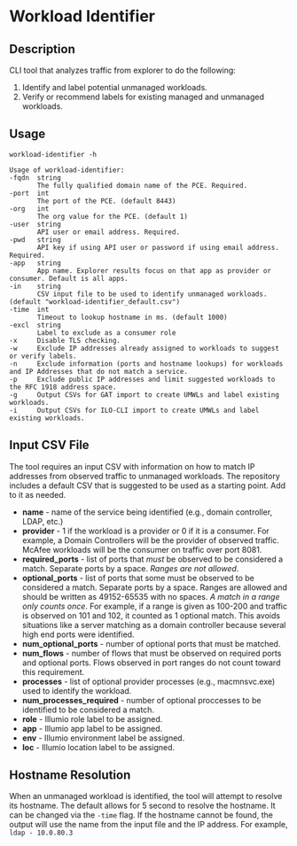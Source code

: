 # Workload Identifier

## Description
CLI tool that analyzes traffic from explorer to do the following: 
1. Identify and label potential unmanaged workloads.
2. Verify or recommend labels for existing managed and unmanaged workloads.

## Usage
`workload-identifier -h`
```
Usage of workload-identifier:
-fqdn  string
       The fully qualified domain name of the PCE. Required.
-port  int
       The port of the PCE. (default 8443)
-org   int
       The org value for the PCE. (default 1)
-user  string
       API user or email address. Required.
-pwd   string
       API key if using API user or password if using email address. Required.
-app   string
       App name. Explorer results focus on that app as provider or consumer. Default is all apps.
-in    string
       CSV input file to be used to identify unmanaged workloads. (default "workload-identifier_default.csv")
-time  int
       Timeout to lookup hostname in ms. (default 1000)
-excl  string
       Label to exclude as a consumer role
-x     Disable TLS checking.
-w     Exclude IP addresses already assigned to workloads to suggest or verify labels.
-n     Exclude information (ports and hostname lookups) for workloads and IP Addresses that do not match a service.
-p     Exclude public IP addresses and limit suggested workloads to the RFC 1918 address space.
-g     Output CSVs for GAT import to create UMWLs and label existing workloads.
-i     Output CSVs for ILO-CLI import to create UMWLs and label existing workloads.
```

## Input CSV File
The tool requires an input CSV with information on how to match IP addresses from observed traffic to unmanaged workloads. The repository includes a default CSV that is suggested to be used as a starting point. Add to it as needed.
* **name** - name of the service being identified (e.g., domain controller, LDAP, etc.)
* **provider** - 1 if the workload is a provider or 0 if it is a consumer. For example, a Domain Controllers will be the provider of observed traffic. McAfee workloads will be the consumer on traffic over port 8081.
* **required_ports** - list of ports that _must_ be observed to be considered a match. Separate ports by a space. *_Ranges are not allowed_*.
* **optional_ports** - list of ports that some must be observed to be considered a match. Separate ports by a space. Ranges are allowed and should be written as 49152-65535 with no spaces. *_A match in a range only counts once_*. For example, if a range is given as 100-200 and traffic is observed on 101 and 102, it counted as 1 optional match. This avoids situations like a server matching as a domain controller because several high end ports were identified.
* **num_optional_ports** - number of optional ports that must be matched.
* **num_flows** - number of flows that must be observed on required ports and optional ports. Flows observed in port ranges do not count toward this requirement.
* **processes** - list of optional provider processes (e.g., macmnsvc.exe) used to identify the workload.
* **num_processes_required** - number of optional proccesses to be identified to be considered a match.
* **role** - Illumio role label to be assigned.
* **app** - Illumio app label to be assigned.
* **env** - Illumio environment label be assigned.
* **loc** - Illumio location label to be assigned.

## Hostname Resolution
When an unmanaged workload is identified, the tool will attempt to resolve its hostname. The default allows for 5 second to resolve the hostname. It can be changed via the `-time` flag. If the hostname cannot be found, the output will use the name from the input file and the IP address. For example, `ldap - 10.0.80.3`
